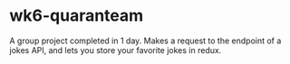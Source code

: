 # wk6-quaranteam

A group project completed in 1 day. Makes a request to the endpoint of a jokes API, and lets you store your favorite jokes in redux. 
